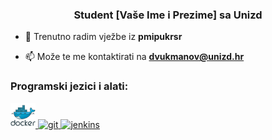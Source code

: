 <h3 align="center">Student [Vaše Ime i Prezime] sa Unizd</h3>

- 🔭 Trenutno radim vježbe iz **pmipukrsr**

- 📫 Može te me kontaktirati na **dvukmanov@unizd.hr**

<h3 align="left">Programski jezici i alati:</h3>
<p align="left"> <a href="https://www.docker.com/" target="_blank" rel="noreferrer"> <img src="https://raw.githubusercontent.com/devicons/devicon/master/icons/docker/docker-original-wordmark.svg" alt="docker" width="40" height="40"/> </a> <a href="https://git-scm.com/" target="_blank" rel="noreferrer"> <img src="https://www.vectorlogo.zone/logos/git-scm/git-scm-icon.svg" alt="git" width="40" height="40"/> </a> <a href="https://www.jenkins.io" target="_blank" rel="noreferrer"> <img src="https://www.vectorlogo.zone/logos/jenkins/jenkins-icon.svg" alt="jenkins" width="40" height="40"/> </a> </p>
